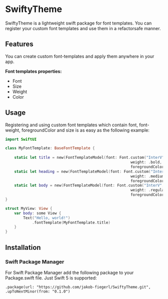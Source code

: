 # SwiftyTheme

SwiftyTheme is a lightweight swift package for font templates. You can register your custom font templates and use them in a refactorsafe manner.

## Features

You can create custom font-templates and apply them anywhere in your app.

**Font templates properties:**
* Font
* Size
* Weight
* Color

## Usage

Registering and using custom font templates which contain font, font-weight, foregroundColor and size is as easy as the following example:

```swift
import SwiftUI

class MyFontTemplate: BaseFontTemplate {
    
    static let title = new(FontTemplateModel(font: Font.custom("InterV", size: 18.0),
                                                        weight: .bold,
                                                        foregroundColor: .black))
    static let heading = new(FontTemplateModel(font: Font.custom("InterV", size: 16.0),
                                                        weight: .medium,
                                                        foregroundColor: .black))
    static let body = new(FontTemplateModel(font: Font.custom("InterV", size: 12.0),
                                                        weight: .regular,
                                                        foregroundColor: .black))
}

struct MyView: View {
    var body: some View {
        Text("Hello, world!")
            .fontTemplate(MyFontTemplate.title)
    }
}

```

## Installation

### Swift Package Manager
For Swift Package Manager add the following package to your Package.swift file. Just Swift 5 is supported:

```.package(url: "https://github.com/jakob-fiegerl/SwiftyTheme.git", .upToNextMinor(from: "0.1.0")```

